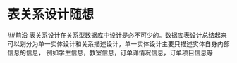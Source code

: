 # 表关系设计随想

##前沿
表关系设计在关系型数据库中设计是必不可少的。数据库表设计总结起来可以划分为单一实体设计和关系描述设计，单一实体设计主要只描述实体自身内部信息的信息，
例如学生信息，教室信息，订单详情况信息，订单项目信息等